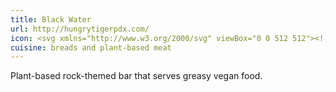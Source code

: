 ```yaml
---
title: Black Water
url: http://hungrytigerpdx.com/
icon: <svg xmlns="http://www.w3.org/2000/svg" viewBox="0 0 512 512"><!--! Font Awesome Pro 6.1.1 by @fontawesome - https://fontawesome.com License - https://fontawesome.com/license (Commercial License) Copyright 2022 Fonticons, Inc. --><path d="M256 112V128C256 136.8 248.8 144 240 144C195.8 144 160 108.2 160 64V48C160 39.16 167.2 32 176 32C220.2 32 256 67.82 256 112zM104 64C117.3 64 128 74.75 128 88C128 101.3 117.3 112 104 112H56C42.75 112 32 101.3 32 88C32 74.75 42.75 64 56 64H104zM136 136C149.3 136 160 146.7 160 160C160 173.3 149.3 184 136 184H24C10.75 184 0 173.3 0 160C0 146.7 10.75 136 24 136H136zM32 232C32 218.7 42.75 208 56 208H104C117.3 208 128 218.7 128 232C128 245.3 117.3 256 104 256H56C42.75 256 32 245.3 32 232zM272 48C272 39.16 279.2 32 288 32C332.2 32 368 67.82 368 112V128C368 136.8 360.8 144 352 144C307.8 144 272 108.2 272 64V48zM480 112V128C480 136.8 472.8 144 464 144C419.8 144 384 108.2 384 64V48C384 39.16 391.2 32 400 32C444.2 32 480 67.82 480 112zM480 208C480 252.2 444.2 288 400 288C391.2 288 384 280.8 384 272V256C384 211.8 419.8 176 464 176C472.8 176 480 183.2 480 192V208zM352 176C360.8 176 368 183.2 368 192V208C368 252.2 332.2 288 288 288C279.2 288 272 280.8 272 272V256C272 211.8 307.8 176 352 176zM256 208C256 252.2 220.2 288 176 288C167.2 288 160 280.8 160 272V256C160 211.8 195.8 176 240 176C248.8 176 256 183.2 256 192V208zM0 352C0 334.3 14.33 320 32 320H480C497.7 320 512 334.3 512 352C512 411.7 471.1 461.9 415.8 476C415.9 477.3 416 478.7 416 480C416 497.7 401.7 512 384 512H128C110.3 512 96 497.7 96 480C96 478.7 96.08 477.3 96.24 476C40.91 461.9 0 411.7 0 352V352z"/></svg>
cuisine: breads and plant-based meat
---
```

Plant-based rock-themed bar that serves greasy vegan food.